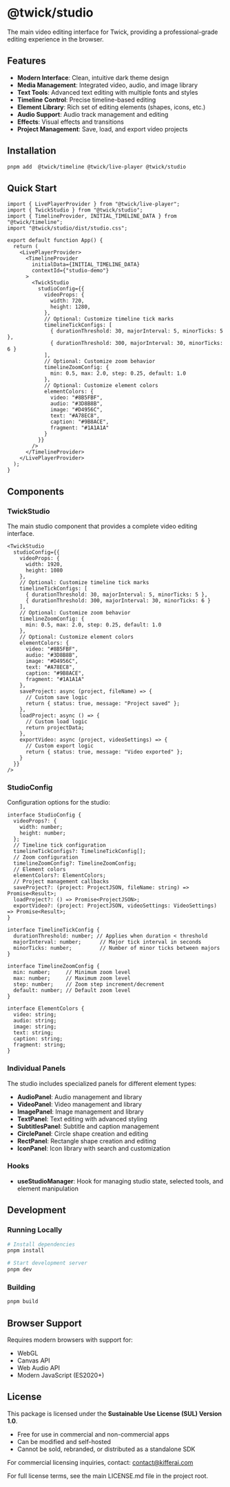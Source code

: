 # @twick/studio

The main video editing interface for Twick, providing a professional-grade editing experience in the browser.

## Features

- **Modern Interface**: Clean, intuitive dark theme design
- **Media Management**: Integrated video, audio, and image library
- **Text Tools**: Advanced text editing with multiple fonts and styles
- **Timeline Control**: Precise timeline-based editing
- **Element Library**: Rich set of editing elements (shapes, icons, etc.)
- **Audio Support**: Audio track management and editing
- **Effects**: Visual effects and transitions
- **Project Management**: Save, load, and export video projects

## Installation

```bash
pnpm add  @twick/timeline @twick/live-player @twick/studio
```

## Quick Start

```tsx
import { LivePlayerProvider } from "@twick/live-player";
import { TwickStudio } from "@twick/studio";
import { TimelineProvider, INITIAL_TIMELINE_DATA } from "@twick/timeline";
import "@twick/studio/dist/studio.css";

export default function App() {
  return (
    <LivePlayerProvider>
      <TimelineProvider
        initialData={INITIAL_TIMELINE_DATA}
        contextId={"studio-demo"}
      >
        <TwickStudio 
          studioConfig={{
            videoProps: {
              width: 720,
              height: 1280,
            },
            // Optional: Customize timeline tick marks
            timelineTickConfigs: [
              { durationThreshold: 30, majorInterval: 5, minorTicks: 5 },
              { durationThreshold: 300, majorInterval: 30, minorTicks: 6 }
            ],
            // Optional: Customize zoom behavior
            timelineZoomConfig: {
              min: 0.5, max: 2.0, step: 0.25, default: 1.0
            },
            // Optional: Customize element colors
            elementColors: {
              video: "#8B5FBF",
              audio: "#3D8B8B",
              image: "#D4956C",
              text: "#A78EC8",
              caption: "#9B8ACE",
              fragment: "#1A1A1A"
            }
          }}
        />
      </TimelineProvider>
    </LivePlayerProvider>
  );
}
```

## Components

### TwickStudio

The main studio component that provides a complete video editing interface.

```tsx
<TwickStudio 
  studioConfig={{
    videoProps: {
      width: 1920,
      height: 1080
    },
    // Optional: Customize timeline tick marks
    timelineTickConfigs: [
      { durationThreshold: 30, majorInterval: 5, minorTicks: 5 },
      { durationThreshold: 300, majorInterval: 30, minorTicks: 6 }
    ],
    // Optional: Customize zoom behavior
    timelineZoomConfig: {
      min: 0.5, max: 2.0, step: 0.25, default: 1.0
    },
    // Optional: Customize element colors
    elementColors: {
      video: "#8B5FBF",
      audio: "#3D8B8B",
      image: "#D4956C",
      text: "#A78EC8",
      caption: "#9B8ACE",
      fragment: "#1A1A1A"
    },
    saveProject: async (project, fileName) => {
      // Custom save logic
      return { status: true, message: "Project saved" };
    },
    loadProject: async () => {
      // Custom load logic
      return projectData;
    },
    exportVideo: async (project, videoSettings) => {
      // Custom export logic
      return { status: true, message: "Video exported" };
    }
  }}
/>
```

### StudioConfig

Configuration options for the studio:

```tsx
interface StudioConfig {
  videoProps?: {
    width: number;
    height: number;
  };
  // Timeline tick configuration
  timelineTickConfigs?: TimelineTickConfig[];
  // Zoom configuration
  timelineZoomConfig?: TimelineZoomConfig;
  // Element colors
  elementColors?: ElementColors;
  // Project management callbacks
  saveProject?: (project: ProjectJSON, fileName: string) => Promise<Result>;
  loadProject?: () => Promise<ProjectJSON>;
  exportVideo?: (project: ProjectJSON, videoSettings: VideoSettings) => Promise<Result>;
}

interface TimelineTickConfig {
  durationThreshold: number; // Applies when duration < threshold
  majorInterval: number;      // Major tick interval in seconds
  minorTicks: number;         // Number of minor ticks between majors
}

interface TimelineZoomConfig {
  min: number;     // Minimum zoom level
  max: number;     // Maximum zoom level
  step: number;    // Zoom step increment/decrement
  default: number; // Default zoom level
}

interface ElementColors {
  video: string;
  audio: string;
  image: string;
  text: string;
  caption: string;
  fragment: string;
}
```

### Individual Panels

The studio includes specialized panels for different element types:

- **AudioPanel**: Audio management and library
- **VideoPanel**: Video management and library  
- **ImagePanel**: Image management and library
- **TextPanel**: Text editing with advanced styling
- **SubtitlesPanel**: Subtitle and caption management
- **CirclePanel**: Circle shape creation and editing
- **RectPanel**: Rectangle shape creation and editing
- **IconPanel**: Icon library with search and customization

### Hooks

- **useStudioManager**: Hook for managing studio state, selected tools, and element manipulation

## Development

### Running Locally

```bash
# Install dependencies
pnpm install

# Start development server
pnpm dev
```

### Building

```bash
pnpm build
```

## Browser Support

Requires modern browsers with support for:
- WebGL
- Canvas API
- Web Audio API
- Modern JavaScript (ES2020+)

## License

This package is licensed under the **Sustainable Use License (SUL) Version 1.0**.

- Free for use in commercial and non-commercial apps
- Can be modified and self-hosted
- Cannot be sold, rebranded, or distributed as a standalone SDK

For commercial licensing inquiries, contact: contact@kifferai.com

For full license terms, see the main LICENSE.md file in the project root.
